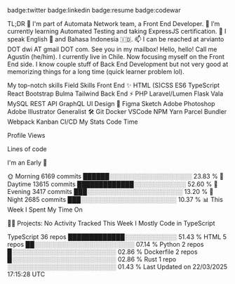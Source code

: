 badge:twitter badge:linkedin badge:resume badge:codewar

TL;DR 
💼   I'm part of Automata Network team, a Front End Developer.
🌱   I’m currently learning Automated Testing and taking ExpressJS certification.
💬   I speak English 🏴󠁧󠁢󠁥󠁮󠁧󠁿 and Bahasa Indonesia 🇮🇩.
📫   I can be reached at arvianto DOT dwi AT gmail DOT com. See you in my mailbox!
Hello, hello! 
Call me Agustín (he/him). I currently live in Chile. Now focusing myself on the Front End side. I know couple stuff of Back End Development but not very good at memorizing things for a long time (quick learner problem lol).

My top-notch skills 
Field	Skills
Front End ✨	HTML (S)CSS ES6 TypeScript React Bootstrap Bulma Tailwind
Back End ⚡️	PHP Laravel/Lumen Flask Vala MySQL REST API GraphQL
UI Design 🎨	Figma Sketch Adobe Photoshop Adobe Illustrator
Generalist 🛠	Git Docker VSCode NPM Yarn Parcel Bundler Webpack Kanban CI/CD
My Stats 
Code Time

Profile Views

Lines of code

I'm an Early 🐤

🌞 Morning                6169 commits        ██████░░░░░░░░░░░░░░░░░░░   23.83 % 
🌆 Daytime                13615 commits       █████████████░░░░░░░░░░░░   52.60 % 
🌃 Evening                3417 commits        ███░░░░░░░░░░░░░░░░░░░░░░   13.20 % 
🌙 Night                  2685 commits        ███░░░░░░░░░░░░░░░░░░░░░░   10.37 % 
📊 This Week I Spent My Time On

🐱‍💻 Projects: 
No Activity Tracked This Week
I Mostly Code in TypeScript

TypeScript               36 repos            █████████████░░░░░░░░░░░░   51.43 % 
HTML                     5 repos             ██░░░░░░░░░░░░░░░░░░░░░░░   07.14 % 
Python                   2 repos             █░░░░░░░░░░░░░░░░░░░░░░░░   02.86 % 
Dockerfile               2 repos             █░░░░░░░░░░░░░░░░░░░░░░░░   02.86 % 
Rust                     1 repo              ░░░░░░░░░░░░░░░░░░░░░░░░░   01.43 % 
Last Updated on 22/03/2025 17:15:28 UTC
